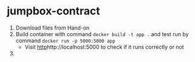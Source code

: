 # jumpbox-contract

1. Download files from Hand-on
2. Build container with command
   ```docker build -t app .```
   and test run by command
   ```docker run -p 5000:5000 app```
   * Visit [http](http://localhost:5000)http://localhost:5000 to check if it runs correctly or not
4. 
